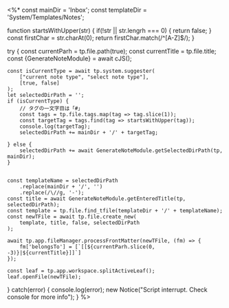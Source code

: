 <%*
const mainDir = 'Inbox';
const templateDir = 'System/Templates/Notes';

function startsWithUpper(str) {
	if(!str || str.lengrh === 0) {
		return false;
	}
	const firstChar = str.charAt(0);
	return firstChar.match(/^[A-Z]$/);
}

try {
	const currentParh = tp.file.path(true);
	const currentTitle = tp.file.title; 
	const {GenerateNoteModule} = await cJS();

	const isCurrentType = await tp.system.suggester(
		["current note type", "select note type"],
		[true, false]
	);
	let selectedDirPath = '';
	if (isCurrentType) {
		// タグの一文字目は「#」
		const tags = tp.file.tags.map(tag => tag.slice(1));		
		const targetTag = tags.find(tag => startsWithUpper(tag));
		console.log(targetTag);
		selectedDirPath += mainDir + '/' + targetTag;
		
	} else {
		selectedDirPath += await GenerateNoteModule.getSelectedDirPath(tp, mainDir);
	}
	

	const templateName = selectedDirPath
		.replace(mainDir + '/', '')
		.replace(/\//g, '-');
	const title = await GenerateNoteModule.getEnteredTitle(tp, selectedDirPath);
	const template = tp.file.find_tfile(templateDir + '/' + templateName);
	const newTFile = await tp.file.create_new(
		template, title, false, selectedDirPath
	);
	
	await tp.app.fileManager.processFrontMatter(newTFile, (fm) => {
		fm['belongsTo'] = [`[[${currentParh.slice(0, -3)}|${currentTitle}]]`]
	});
	
	const leaf = tp.app.workspace.splitActiveLeaf();
	leaf.openFile(newTFile);
} catch(error) {
	console.log(error);
	new Notice("Script interrupt. Check console for more info");
}
%>